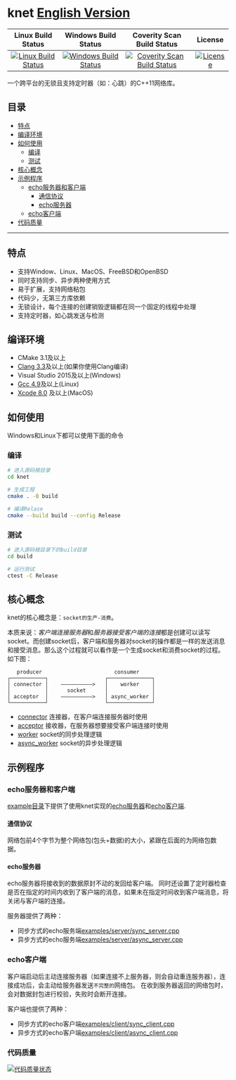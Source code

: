 # **knet** [English Version](./README.md)

|                                                                   Linux Build Status                                                                   |                                                                             Windows Build Status                                                                             |                                                                       Coverity Scan Build Status                                                                       |                                                   License                                                    |
| :----------------------------------------------------------------------------------------------------------------------------------------------------: | :--------------------------------------------------------------------------------------------------------------------------------------------------------------------------: | :--------------------------------------------------------------------------------------------------------------------------------------------------------------------: | :----------------------------------------------------------------------------------------------------------: |
| [![Linux Build Status](https://img.shields.io/travis/kibaamor/knet/master?label=Linux%20build&style=flat-square)](https://travis-ci.org/KibaAmor/knet) | [![Windows Build Status](https://img.shields.io/appveyor/build/kibaamor/knet/master?label=Windows%20build&style=flat-square)](https://ci.appveyor.com/project/KibaAmor/knet) | [![Coverity Scan Build Status](https://img.shields.io/coverity/scan/20462?label=Coverity%20build&style=flat-square)](https://scan.coverity.com/projects/kibaamor-knet) | [![License](https://img.shields.io/github/license/kibaamor/knet?label=License&style=flat-square)](./LICENSE) |

一个跨平台的无锁且支持定时器（如：心跳）的C++11网络库。

## 目录

* [特点](#特点)
* [编译环境](#编译环境)
* [如何使用](#如何使用)
  * [编译](#编译)
  * [测试](#测试)
* [核心概念](#核心概念)
* [示例程序](#示例程序)
  * [echo服务器和客户端](#echo服务器和客户端)
    * [通信协议](#通信协议)
    * [echo服务器](#echo服务器)
  * [echo客户端](#echo客户端)
* [代码质量](#代码质量)

--------

## 特点

* 支持Window、Linux、MacOS、FreeBSD和OpenBSD
* 同时支持同步、异步两种使用方式
* 易于扩展，支持网络粘包
* 代码少，无第三方库依赖
* 无锁设计，每个连接的创建销毁逻辑都在同一个固定的线程中处理
* 支持定时器，如心跳发送与检测

## 编译环境

* CMake 3.1及以上
* [Clang 3.3](http://clang.llvm.org/cxx_status.html)及以上(如果你使用Clang编译)
* Visual Studio 2015及以上(Windows)
* [Gcc 4.9](https://gcc.gnu.org/gcc-5/changes.html#libstdcxx)及以上(Linux)
* [Xcode 8.0](https://stackoverflow.com/questions/28094794/why-does-apple-clang-disallow-c11-thread-local-when-official-clang-supports) 及以上(MacOS)

## 如何使用

Windows和Linux下都可以使用下面的命令

### 编译

```bash
# 进入源码根目录
cd knet

# 生成工程
cmake . -B build

# 编译Relase
cmake --build build --config Release
```

### 测试

```bash
# 进入源码根目录下的build目录
cd build

# 运行测试
ctest -C Release
```

## 核心概念

knet的核心概念是：`socket的生产-消费`。

本质来说：*客户端连接服务器*和*服务器接受客户端的连接*都是创建可以读写socket。而创建socket后，客户端和服务器对socket的操作都是一样的发送消息和接受消息。那么这个过程就可以看作是一个生成socket和消费socket的过程。如下图：

```text
   producer                       consumer
┌───────────┐                  ┌──────────────┐   
│ connector │    ——————————>   │    worker    │            
│           │      socket      │              │   
│ acceptor  │    ——————————>   │ async_worker │       
└───────────┘                  └──────────────┘
```

* [connector](./src/kconnector.cpp) 连接器，在客户端连接服务器时使用
* [acceptor](./src/kacceptor.cpp) 接收器，在服务器想要接受客户端连接时使用
* [worker](./src/kworker.cpp) socket的同步处理逻辑
* [async_worker](./src/kworker.cpp) socket的异步处理逻辑

## 示例程序

### echo服务器和客户端

[example目录](./examples/)下提供了使用knet实现的[echo服务器](./examples/server)和[echo客户端](./examples/client).

#### 通信协议

网络包前4个字节为整个网络包(包头+数据)的大小，紧跟在后面的为网络包数据。

#### echo服务器

echo服务器将接收到的数据原封不动的发回给客户端。
同时还设置了定时器检查是否在指定的时间内收到了客户端的消息，如果未在指定时间收到客户端消息，将关闭与客户端的连接。

服务器提供了两种：

* 同步方式的echo服务端[examples/server/sync_server.cpp](./examples/server/sync_server.cpp)
* 异步方式的echo服务端[examples/server/async_server.cpp](./examples/server/async_server.cpp)

### echo客户端

客户端启动后主动连接服务器（如果连接不上服务器，则会自动重连服务器），连接成功后，会主动给服务器发送`不完整的`网络包。
在收到服务器返回的网络包时，会对数据封包进行校验，失败时会断开连接。

客户端也提供了两种：

* 同步方式的echo客户端[examples/client/sync_client.cpp](./examples/client/sync_client.cpp)
* 异步方式的echo客户端[examples/client/async_client.cpp](./examples/client/async_client.cpp)

### 代码质量

[![代码质量状态](https://codescene.io/projects/7651/status.svg)](https://codescene.io/projects/7651/jobs/latest-successful/results)

